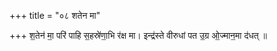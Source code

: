 +++
title = "०८ शतेन मा"

+++
श॒तेन॑ मा॒ परि॑ पाहि स॒हस्रे॑णा॒भि र॑क्ष मा। इन्द्र॑स्ते वीरुधां पत उ॒ग्र ओ॒ज्मान॒मा द॑धत् ॥